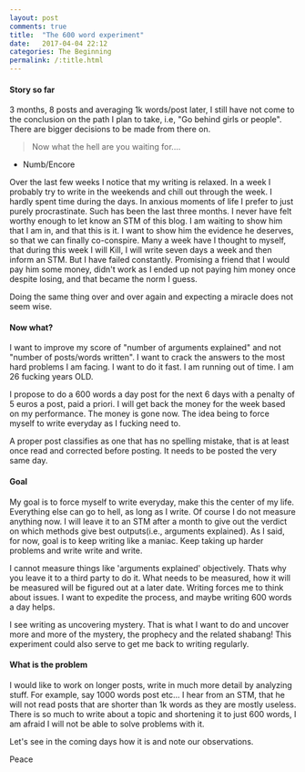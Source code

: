 ```yaml
---
layout: post
comments: true
title:  "The 600 word experiment"
date:   2017-04-04 22:12
categories: The Beginning
permalink: /:title.html
---
```


#### Story so far

3 months, 8 posts and averaging 1k words/post later, I still have not come to the conclusion on the path I plan to take, i.e, "Go behind girls or people". There are bigger decisions to be made from there on. 

> Now what the hell are you waiting for....    
- Numb/Encore

Over the last few weeks I notice that my writing is relaxed. In a week I probably try to write in the weekends and chill out through the week. I hardly spent time during the days. In anxious moments of life I prefer to just purely procrastinate. Such has been the last three months. I never have felt worthy enough to let know an STM of this blog. I am waiting to show him that I am in, and that this is it. I want to show him the evidence he deserves, so that we can finally co-conspire. Many a week have I thought to myself, that during this week I will Kill, I will write seven days a week and then inform an STM. But I have failed constantly. Promising a friend that I would pay him some money, didn't work as I ended up not paying him money once despite losing, and that became the norm I guess.

Doing the same thing over and over again and expecting a miracle does not seem wise. 

#### **Now what?**
I want to improve my score of "number of arguments explained" and not "number of posts/words written". I want to crack the answers to the most hard problems I am facing. I want to do it fast. I am running out of time. I am 26 fucking years OLD.

I propose to do a 600 words a day post for the next 6 days with a penalty of 5 euros a post, paid a priori. I will get back the money for the week based on my performance. The money is gone now. The idea being to force myself to write everyday as I fucking need to.

A proper post classifies as one that has no spelling mistake, that is at least once read and corrected before posting. It needs to be posted the very same day.

#### **Goal**
My goal is to force myself to write everyday, make this the center of my life. Everything else can go to hell, as long as I write. Of course I do not measure anything now. I will leave it to an STM after a month to give out the verdict on which methods give best outputs(i.e., arguments explained). As I said, for now, goal is to keep writing like a maniac. Keep taking up harder problems and write write and write.

I cannot measure things like 'arguments explained' objectively. Thats why you leave it to a third party to do it. What needs to be measured, how it will be measured will be figured out at a later date. Writing forces me to think about issues. I want to expedite the process, and maybe writing 600 words a day helps.

I see writing as uncovering mystery. That is what I want to do and uncover more and more of the mystery, the prophecy and the related shabang! This experiment could also serve to get me back to writing regularly.

#### **What is the problem**

I would like to work on longer posts, write in much more detail by analyzing stuff. For example, say 1000 words post etc... I hear from an STM, that he will not read posts that are shorter than 1k words as they are mostly useless. There is so much to write about a topic and shortening it to just 600 words, I am afraid I will not be able to solve problems with it. 

Let's see in the coming days how it is and note our observations.

Peace
